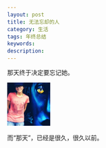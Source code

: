 ```yaml
---
layout: post
title: 无法忘却的人
category: 生活
tags: 年终总结
keywords: 
description: 
---
```


  那天终于决定要忘记她。
  
  ![lemon](/public/img/1.jpg)
  
  而“那天”，已经是很久，很久以前。